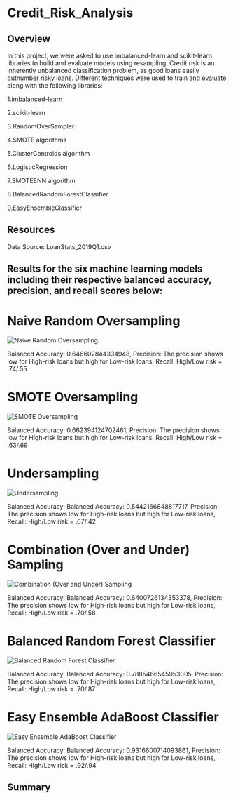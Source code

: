 # Credit_Risk_Analysis

## Overview

In this project, we were asked to use imbalanced-learn and scikit-learn libraries to build and evaluate models using resampling. Credit risk is an inherently unbalanced classification problem, as good loans easily outnumber risky loans. Different techniques were used to train and evaluate along with the following libraries:

1.imbalanced-learn

2.scikit-learn

3.RandomOverSampler

4.SMOTE algorithms

5.ClusterCentroids algorithm

6.LogisticRegression

7.SMOTEENN algorithm

8.BalancedRandomForestClassifier

9.EasyEnsembleClassifier

## Resources

Data Source: LoanStats_2019Q1.csv

## Results for the six machine learning models including their respective balanced accuracy, precision, and recall scores below:

# Naive Random Oversampling
![Naive Random Oversampling](https://user-images.githubusercontent.com/114125836/231915496-ef6e5c0d-9d12-4ce7-8a1c-0970ca98938c.PNG)

Balanced Accuracy: 0.646602844334948, Precision: The precision shows low for High-risk loans but high for Low-risk loans, Recall: High/Low risk = .74/.55

# SMOTE Oversampling
![SMOTE Oversampling](https://user-images.githubusercontent.com/114125836/231915480-929b7cb4-cf44-4556-a258-6c2de9425baf.PNG)

Balanced Accuracy: 0.662394124702461, Precision: The precision shows low for High-risk loans but high for Low-risk loans, Recall: High/Low risk = .63/.69

# Undersampling
![Undersampling](https://user-images.githubusercontent.com/114125836/231915732-fefc4cc1-ad78-4c3a-8d58-7ad56410cb31.PNG)

Balanced Accuracy: Balanced Accuracy: 0.5442166848817717, Precision: The precision shows low for High-risk loans but high for Low-risk loans, Recall: High/Low risk = .67/.42

# Combination (Over and Under) Sampling
![Combination (Over and Under) Sampling](https://user-images.githubusercontent.com/114125836/231916849-c27f134f-4aea-45f7-a8e8-bd68f057d5b1.PNG)

Balanced Accuracy: Balanced Accuracy: 0.6400726134353378, Precision: The precision shows low for High-risk loans but high for Low-risk loans, Recall: High/Low risk = .70/.58

# Balanced Random Forest Classifier
![Balanced Random Forest Classifier](https://user-images.githubusercontent.com/114125836/231917125-2dd9b6cc-353d-4c9c-8723-af24be41c539.PNG)

Balanced Accuracy: Balanced Accuracy: 0.7885466545953005, Precision: The precision shows low for High-risk loans but high for Low-risk loans, Recall: High/Low risk = .70/.87

# Easy Ensemble AdaBoost Classifier
![Easy Ensemble AdaBoost Classifier](https://user-images.githubusercontent.com/114125836/231917251-7ab919d3-18e2-42d8-b9d2-88a213f0504e.PNG)

Balanced Accuracy: Balanced Accuracy: 0.9316600714093861, Precision: The precision shows low for High-risk loans but high for Low-risk loans, Recall: High/Low risk = .92/.94

## Summary

